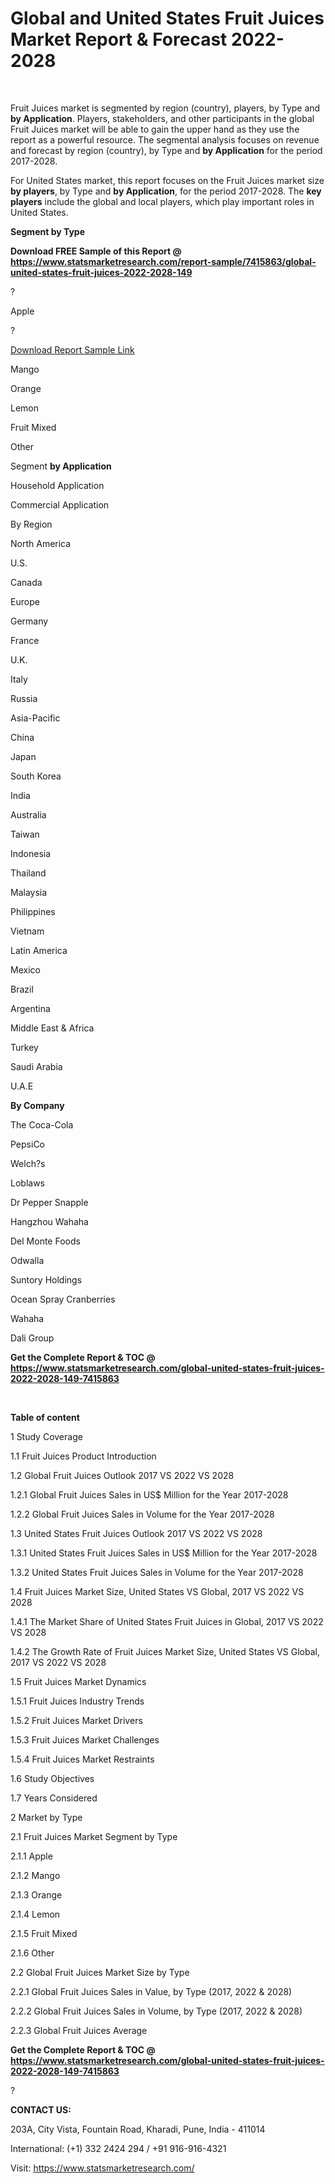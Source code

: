 <h1>Global and United States Fruit Juices Market Report & Forecast 2022-2028</h1><br/><p>Fruit Juices market is segmented by region (country), players, by Type and <strong>by Application</strong>. Players, stakeholders, and other participants in the global Fruit Juices market will be able to gain the upper hand as they use the report as a powerful resource. The segmental analysis focuses on revenue and forecast by region (country), by Type and <strong>by Application</strong> for the period 2017-2028.</p>
 
 
 
 <p>For United States market, this report focuses on the Fruit Juices market size <strong>by players</strong>, by Type and <strong>by Application</strong>, for the period 2017-2028. The <strong>key players</strong> include the global and local players, which play important roles in United States.</p>
 
 
 
 <p><strong>Segment by Type</strong></p>
 
 
 
 <div><b>Download FREE Sample of this Report @ <a href="https://www.statsmarketresearch.com/download-free-sample/7415863/global-united-states-fruit-juices-2022-2028-149">https://www.statsmarketresearch.com/report-sample/7415863/global-united-states-fruit-juices-2022-2028-149</a></b></div>
 
 
 
 <p>? </p>
 
 
 
 <p>Apple</p>
 
 
 
 <p>? </p>
 
 
 
 <p><a href="https://www.statsmarketresearch.com/download-free-sample/7415863/global-united-states-fruit-juices-2022-2028-149">Download Report Sample Link</a></p>
 
 
 
 <p>Mango</p>
 
 
 
 <p>Orange</p>
 
 
 
 <p>Lemon</p>
 
 
 
 <p>Fruit Mixed</p>
 
 
 
 <p>Other</p>
 
 
 
 <p>Segment <strong>by Application</strong></p>
 
 
 
 <p>Household Application</p>
 
 
 
 <p>Commercial Application</p>
 
 
 
 <p>By Region</p>
 
 
 
 <p>North America</p>
 
 
 
 <p>U.S.</p>
 
 
 
 <p>Canada</p>
 
 
 
 <p>Europe</p>
 
 
 
 <p>Germany</p>
 
 
 
 <p>France</p>
 
 
 
 <p>U.K.</p>
 
 
 
 <p>Italy</p>
 
 
 
 <p>Russia</p>
 
 
 
 <p>Asia-Pacific</p>
 
 
 
 <p>China</p>
 
 
 
 <p>Japan</p>
 
 
 
 <p>South Korea</p>
 
 
 
 <p>India</p>
 
 
 
 <p>Australia</p>
 
 
 
 <p>Taiwan</p>
 
 
 
 <p>Indonesia</p>
 
 
 
 <p>Thailand</p>
 
 
 
 <p>Malaysia</p>
 
 
 
 <p>Philippines</p>
 
 
 
 <p>Vietnam</p>
 
 
 
 <p>Latin America</p>
 
 
 
 <p>Mexico</p>
 
 
 
 <p>Brazil</p>
 
 
 
 <p>Argentina</p>
 
 
 
 <p>Middle East & Africa</p>
 
 
 
 <p>Turkey</p>
 
 
 
 <p>Saudi Arabia</p>
 
 
 
 <p>U.A.E</p>
 
 
 
 <p><strong>By Company</strong></p>
 
 
 
 <p>The Coca-Cola</p>
 
 
 
 <p>PepsiCo</p>
 
 
 
 <p>Welch?s</p>
 
 
 
 <p>Loblaws</p>
 
 
 
 <p>Dr Pepper Snapple</p>
 
 
 
 <p>Hangzhou Wahaha</p>
 
 
 
 <p>Del Monte Foods</p>
 
 
 
 <p>Odwalla</p>
 
 
 
 <p>Suntory Holdings</p>
 
 
 
 <p>Ocean Spray Cranberries</p>
 
 
 
 <p>Wahaha</p>
 
 
 
 <p>Dali Group</p>
 
 
 
 <div><b>Get the Complete Report & TOC @ <a href="https://www.statsmarketresearch.com/global-united-states-fruit-juices-2022-2028-149-7415863">https://www.statsmarketresearch.com/global-united-states-fruit-juices-2022-2028-149-7415863</a></b></div>
 
 
 
 <p><br />
 
 <b>Table of content</b></p>
 
 
 
 <p>1 Study Coverage<br />
 
 1.1 Fruit Juices Product Introduction<br />
 
 1.2 Global Fruit Juices Outlook 2017 VS 2022 VS 2028<br />
 
 1.2.1 Global Fruit Juices Sales in US$ Million for the Year 2017-2028<br />
 
 1.2.2 Global Fruit Juices Sales in Volume for the Year 2017-2028<br />
 
 1.3 United States Fruit Juices Outlook 2017 VS 2022 VS 2028<br />
 
 1.3.1 United States Fruit Juices Sales in US$ Million for the Year 2017-2028<br />
 
 1.3.2 United States Fruit Juices Sales in Volume for the Year 2017-2028<br />
 
 1.4 Fruit Juices Market Size, United States VS Global, 2017 VS 2022 VS 2028<br />
 
 1.4.1 The Market Share of United States Fruit Juices in Global, 2017 VS 2022 VS 2028<br />
 
 1.4.2 The Growth Rate of Fruit Juices Market Size, United States VS Global, 2017 VS 2022 VS 2028<br />
 
 1.5 Fruit Juices Market Dynamics<br />
 
 1.5.1 Fruit Juices Industry Trends<br />
 
 1.5.2 Fruit Juices Market Drivers<br />
 
 1.5.3 Fruit Juices Market Challenges<br />
 
 1.5.4 Fruit Juices Market Restraints<br />
 
 1.6 Study Objectives<br />
 
 1.7 Years Considered<br />
 
 2 Market by Type<br />
 
 2.1 Fruit Juices Market Segment by Type<br />
 
 2.1.1 Apple<br />
 
 2.1.2 Mango<br />
 
 2.1.3 Orange<br />
 
 2.1.4 Lemon<br />
 
 2.1.5 Fruit Mixed<br />
 
 2.1.6 Other<br />
 
 2.2 Global Fruit Juices Market Size by Type<br />
 
 2.2.1 Global Fruit Juices Sales in Value, by Type (2017, 2022 & 2028)<br />
 
 2.2.2 Global Fruit Juices Sales in Volume, by Type (2017, 2022 & 2028)<br />
 
 2.2.3 Global Fruit Juices Average</p>
 
 
 
 <div><b>Get the Complete Report & TOC @ <a href="https://www.statsmarketresearch.com/global-united-states-fruit-juices-2022-2028-149-7415863">https://www.statsmarketresearch.com/global-united-states-fruit-juices-2022-2028-149-7415863</a></b></div>
 
 
 
 <p>? </p>
 
 
 
 <p><b>CONTACT US:</b><br />
 
 203A, City Vista, Fountain Road, Kharadi, Pune, India - 411014<br />
 
 International: (+1) 332 2424 294 / +91 916-916-4321<br />
 
 Visit: <a href="https://www.statsmarketresearch.com/">https://www.statsmarketresearch.com/</a></p>